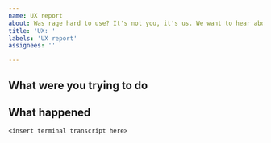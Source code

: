 ```yaml
---
name: UX report
about: Was rage hard to use? It's not you, it's us. We want to hear about it.
title: 'UX: '
labels: 'UX report'
assignees: ''

---
```


<!-- Did rage not do what you expected?
Was it hard to figure out how to do something?
Could an error message be more helpful?
It's not you, it's us. We want to hear about it. -->

## What were you trying to do

## What happened

```
<insert terminal transcript here>
```
